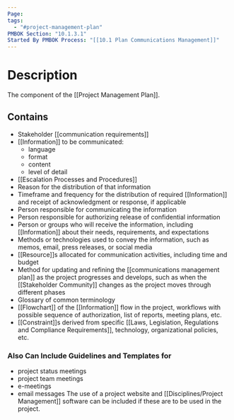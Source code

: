 ```yaml
---
Page:
tags:
  - "#project-management-plan"
PMBOK Section: "10.1.3.1"
Started By PMBOK Process: "[[10.1 Plan Communications Management]]"
---
```

# Description
The component of the [[Project Management Plan]].
## Contains
- Stakeholder [[communication requirements]]
- [[Information]] to be communicated:
	- language
	- format
	- content
	- level of detail
- [[Escalation Processes and Procedures]]
- Reason for the distribution of that information
- Timeframe and frequency for the distribution of required [[Information]] and receipt of acknowledgment or response, if applicable
- Person responsible for communicating the information
- Person responsible for authorizing release of confidential information
- Person or groups who will receive the information, including [[Information]] about their needs, requirements, and expectations
- Methods or technologies used to convey the information, such as memos, email, press releases, or social media
- [[Resource]]s allocated for communication activities, including time and budget
- Method for updating and refining the [[communications management plan]] as the project progresses and develops, such as when the [[Stakeholder Community]] changes as the project moves through different phases
- Glossary of common terminology
- [[Flowchart]] of the [[Information]] flow in the project, workflows with possible sequence of authorization, list of reports, meeting plans, etc.
- [[Constraint]]s derived from specific [[Laws, Legislation, Regulations and Compliance Requirements]], technology, organizational policies, etc.
### Also Can Include Guidelines and Templates for
 - project status meetings
 - project team meetings
 - e-meetings
 - email messages
 The use of a project website and [[Disciplines/Project Management]] software can be included if these are to be used in the project.